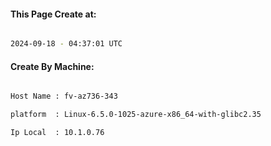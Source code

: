 
   
#### This Page Create at:

```bash

2024-09-18 - 04:37:01 UTC

```

#### Create By Machine:

```bash

Host Name : fv-az736-343

platform  : Linux-6.5.0-1025-azure-x86_64-with-glibc2.35

Ip Local  : 10.1.0.76

```

